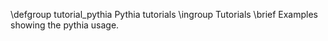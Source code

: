 \defgroup tutorial_pythia Pythia tutorials
\ingroup Tutorials
\brief Examples showing the pythia usage.
